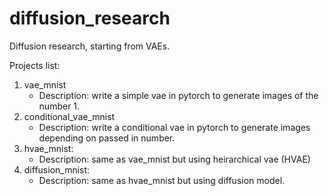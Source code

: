 # diffusion_research
Diffusion research, starting from VAEs.

Projects list:
1. vae_mnist
    - Description: write a simple vae in pytorch to generate images of the number 1.
2. conditional_vae_mnist
    - Description: write a conditional vae in pytorch to generate images depending on passed in number.
3. hvae_mnist:
    - Description: same as vae_mnist but using heirarchical vae (HVAE)
4. diffusion_mnist:
    - Description: same as hvae_mnist but using diffusion model. 
